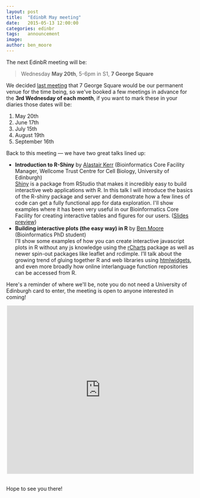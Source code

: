 ```yaml
---
layout: post
title:  "EdinbR May meeting"
date:   2015-05-13 12:00:00
categories: edinbr
tags:   announcement
image:
author: ben_moore
---
```



The next EdinbR meeting will be:

> Wednesday **May 20th**, 5-6pm in S1, **7 George Square**

We decided [last meeting](http://edinbr.org/edinbr/2015/04/16/edinbr-april-meeting.html) that 7 George Square would be our permanent venue for the time being, so we've booked a few meetings in advance for the **3rd Wednesday of each month**, if you want to mark these in your diaries those dates will be:

1. May 20th
2. June 17th
3. July 15th
4. August 19th
5. September 16th

Back to this meeting — we have two great talks lined up:

* **Introduction to R-Shiny** by [Alastair Kerr](https://uk.linkedin.com/pub/alastair-kerr/32/267/377) (Bioinformatics Core Facility Manager, Wellcome Trust Centre for Cell Biology, University of Edinburgh) <br />
  [Shiny](http://rstudio.github.io/shiny/tutorial/) is a package from RStudio that makes it incredibly easy to build interactive web applications with R. In this talk I will introduce the basics of the R-shiny package and server and demonstrate how a few lines of code can get a fully functional app for data exploration. I'll show examples where it has been very useful in our Bioinformatics Core Facility for creating interactive tables and figures for our users. ([Slides preview](https://docs.google.com/presentation/d/1QBBllY9exY6dyyhRXYQ_8f0M8gc25DDmDoLcaZlLhmI/edit?usp=sharing))
* **Building interactive plots (the easy way) in R** by [Ben Moore](http://blm.io) (Bioinformatics PhD student) <br />
  I’ll show some examples of how you can create interactive javascript plots in R without any js knowledge using the [rCharts](http://rcharts.io/) package as well as newer spin-out packages like leaflet and rcdimple. I’ll talk about the growing trend of gluing together R and web libraries using [htmlwidgets](http://www.htmlwidgets.org/), and even more broadly how online interlanguage function repositories can be accessed from R.

Here's a reminder of where we'll be, note you do not need a University of Edinburgh card to enter, the meeting is open to anyone interested in coming!

<iframe src="https://www.google.com/maps/embed?pb=!1m18!1m12!1m3!1d2234.2888876703746!2d-3.1892457999999544!3d55.9443647!2m3!1f0!2f0!3f0!3m2!1i1024!2i768!4f13.1!3m3!1m2!1s0x4887c78367403f5b%3A0x342d6b9392ffecc6!2s7+George+Square%2C+The+University+of+Edinburgh%2C+Edinburgh%2C+City+of+Edinburgh+EH8+9JZ!5e0!3m2!1sen!2suk!4v1422630144560" width="500" height="450" frameborder="0" style="border:0; margin: 0 auto; display: block;"></iframe>

<br />

Hope to see you there!

